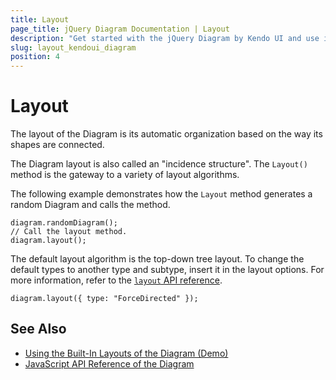 ```yaml
---
title: Layout
page_title: jQuery Diagram Documentation | Layout
description: "Get started with the jQuery Diagram by Kendo UI and use its built-in layout options."
slug: layout_kendoui_diagram
position: 4
---
```


# Layout

The layout of the Diagram is its automatic organization based on the way its shapes are connected.

The Diagram layout is also called an "incidence structure". The `Layout()` method is the gateway to a variety of layout algorithms.

The following example demonstrates how the `Layout` method generates a random Diagram and calls the method.

    diagram.randomDiagram();
    // Call the layout method.
    diagram.layout();

The default layout algorithm is the top-down tree layout. To change the default types to another type and subtype, insert it in the layout options. For more information, refer to the [`layout` API reference](/api/javascript/dataviz/ui/diagram/configuration/layout).

    diagram.layout({ type: "ForceDirected" });

## See Also

* [Using the Built-In Layouts of the Diagram (Demo)](https://demos.telerik.com/kendo-ui/diagram/layout)
* [JavaScript API Reference of the Diagram](/api/javascript/dataviz/ui/diagram)
